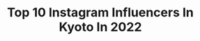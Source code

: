 ---
title: Top 10 Instagram Influencers In Kyoto In 2022
description: >-
  Find top Instagram influencers in Kyoto in 2022. Most popular hashtags: #japan #ootd #good.
platform: Instagram
hits: 490
text_top: Analyze the most popular Instagram accounts on inBeat.
text_bottom: Our database has 490 Instagram influencers like this in Kyoto, Japan for you to collaborate.
profiles:
  - username: "explorekyoto"
    fullname: >-
      KYOTO
    bio: >-
      Kyoto on instagram 📸 Use #explorekyoto to be featured.
    location: "Japan"
    followers: 36351
    engagement: 277
    commentsToLikes: 0.006408
    id: ck15rq66095220i19okgsadrr
    verified: false
    hashtags: ""
  - username: "y.t_photo71"
    fullname: >-
      ゆうたろう
    bio: >-
      🏠　Kyoto⛩ 👫🏻　@aya_photo918 Mod @season_girls_collection #season_girls_collection 🏷 #ぼくときみとの物語 🏷 #ど田舎ポートレート　 撮影等の依頼はDMへ📩
    location: "Japan"
    followers: 4974
    engagement: 1790
    commentsToLikes: 0.037133
    id: ck8t9i31ao6am0j78an51q6a3
    verified: false
    hashtags: ""
  - username: "akko1202akko"
    fullname: >-
      中村 晃子（Akiko Nakamura）
    bio: >-
      📍KYOTO, JAPAN﻿ ﻿ 👘MRS NADESHIKO NIPPON 2020 Finalist﻿ ﻿ ♡資格マニア♡﻿ 看護師 / 呼吸療法認定士 / 保健師 / 宅建士 風水鑑定士 /風水セラピスト﻿ ﻿﻿ お仕事のご依頼はDMへお願いします📩
    location: "Japan"
    followers: 47749
    engagement: 205
    commentsToLikes: 0.057417
    id: ck5zzwp8vcjtd0i1468pddvwd
    verified: false
    hashtags: "#cafe, #coordinate, #outletshoes, #mamagirl"
  - username: "honoka_lol"
    fullname: >-
      honoka
    bio: >-
      honoka from Japanese Vocal & Dance Unit【lol】Twitter →@lol_honoka from Kyoto 1st 写真集『僾-ほのか-』7/28発売👇🏼💕
    location: "Japan"
    followers: 50432
    engagement: 745
    commentsToLikes: 0.012829
    id: ck5zscw1ty9gz0i14eopdxb4f
    verified: true
    hashtags: "#halloweenmakeup"
  - username: "buritei"
    fullname: >-
      buri_chan🦄🌈💕
    bio: >-
      22歳👱🏻‍♀️/1￼9歳👱🏻‍♀️/12歳👦🏽🏉3kidsmama Osaka⇔Kyoto お仕事の依頼はDMまで💌 身長160㌢
    location: "Japan"
    followers: 58808
    engagement: 215
    commentsToLikes: 0.034958
    id: ck138y1viikwq0i19qtl7tnic
    verified: false
    hashtags: "#jg, #artesoie, #40, #shoesincloset"
  - username: "s.tocco"
    fullname: >-
      tocco golf
    bio: >-
      woodland🌳kyoto ゴルフとコーデが大好き⛳ @kansai_goljyo も宜しくお願いします✨ いつか自分が着たいゴルフウェアを作るのが夢🎠 age around50😝 half best:44/best score:94 オススメゴルフウェア載せてます❤️↓↓↓
    location: "Japan"
    followers: 8190
    engagement: 1193
    commentsToLikes: 0.019224
    id: ckaoux87927lz0i78oqr1rrn8
    verified: false
    hashtags: "#golffashion, #golfstagram, #jackbunny, #golfwear"
  - username: "geishakai"
    fullname: >-
      Geishakai
    bio: >-
      🐾 真莉どす♪ 👘GEISHAKAI.PL 💌 geishakagai@gmail.com 🌸🇵🇱/🇯🇵 🌸 🏡 Kyōto Gion Kōbu 京都 祇園甲部の金髪の子💕 🌙#祇園日記 ❌ NO REPOST
    location: "Japan"
    followers: 5556
    engagement: 1349
    commentsToLikes: 0.017281
    id: ck0tyog2dnizb0i1999pxkpbh
    verified: false
    hashtags: ""
  - username: "wawasewa"
    fullname: >-
      Sarah Hemi • セーラ not サラ
    bio: >-
      I write songs in my bedroom Maori + Japanese |📍Kyoto, Japan
    location: "Japan"
    followers: 12460
    engagement: 1099
    commentsToLikes: 0.030472
    id: ck55ombin8ncx0i11hmw9bcyl
    verified: false
    hashtags: "#sarahhemi, #japan, #lonely, #musicvideo"
  - username: "_szh.bellleaf_"
    fullname: >-
      Suzuha
    bio: >-
      嵯峨野→関西学院大学/法4🌙 (22) 『BLENDA Japan』レギュラーモデル 📍Kyoto 投稿更新率高めです
    location: "Japan"
    followers: 12674
    engagement: 570
    commentsToLikes: 0.031928
    id: ckf5trp0eil3l0j231h8nuce8
    verified: false
    hashtags: "#luna, #pr, #ootd, #emomiu"
  - username: "eikino.__"
    fullname: >-
      hitomi☁︎ .｡•⁎
    bio: >-
      . 📍osaka/kyoto/japan . #愛おしい日々の足跡 ✖︎画像無断転載禁止 please dont use my pictures without permission . ☁︎⁎✶.｡•⁎ .｡•⁎
    location: "Japan"
    followers: 13415
    engagement: 770
    commentsToLikes: 0.016669
    id: ck8tdtxmw4r8c0j78iny8ulon
    verified: false
    hashtags: "#ink361, #japan, #ig, #mycanon365"
---
